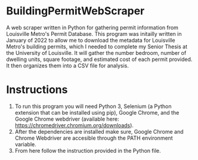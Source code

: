 # BuildingPermitWebScraper
A web scraper written in Python for gathering permit information from Louisville Metro's Permit Database. This program was initailly written in January of 2022 to allow me to download the metadata for Louisville Metro's building permits, which I needed to complete my Senior Thesis at the University of Louisville. It will gather the number bedroom, number of dwelling units, square footage, and estimated cost of each permit provided. It then organizes them into a CSV file for analysis.
# Instructions
1. To run this program you will need Python 3, Selenium (a Python extension that can be installed using pip), Google Chrome, and the Google Chrome webdriver (available here: https://chromedriver.chromium.org/downloads). 
2. After the dependencies are installed make sure, Google Chrome and Chrome Webdriver are accesible through the PATH environment variable.
3. From here follow the instruction provided in the Python file.
